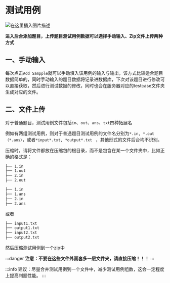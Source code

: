 # 测试用例

![在这里插入图片描述](/ad4851c069674b30af08f187363906c4.png)

**进入后台添加题目，上传题目测试用例数据可以选择手动输入、Zip文件上传两种方式**

## 一、手动输入

每次点击`Add Sampple`就可以手动填入该用例的输入与输出，该方式比较适合题目数据简单的，同时手动输入的题目数据将记录进数据库，下次对该题目进行修改可以直接获取，然后进行测试数据的修改，同时也会在服务器对应的testcase文件夹生成对应的文件。

## 二、文件上传

对于普通题目，测试用例文件包括`in`、`out`、`ans`、`txt`四种拓展名

例如有两组测试用例，则对于普通题目测试用例的文件名分别为`*.in, *.out（*.ans）`，或者`*input*.txt, *output*.txt ` ，其他形式的文件后台均不识别。

压缩时，请将文件都放在压缩包的根目录，而不是包含在某一个文件夹中，比如正确的格式是：

```bash
├── 1.in          
├── 1.out
├── 2.in
├── 2.out
```

```bash
├── 1.in
├── 1.ans
├── 2.in
├── 2.ans
```

或者

```bash
├── input1.txt          
├── output1.txt 
├── input2.txt 
├── output2.txt 
```

然后压缩测试用例到一个zip中

:::danger
**注意：不要在这些文件外面套多一层文件夹，请直接压缩！！！**
:::

:::info
建议：尽量合并测试用例到一个文件中，减少测试用例组数，这会一定程度上提高判题性能。
:::